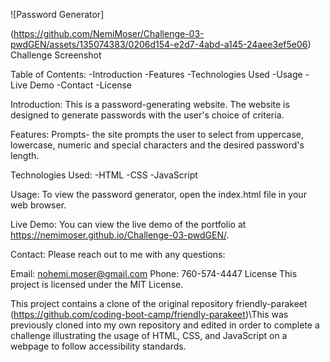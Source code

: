 ![Password Generator]

(https://github.com/NemiMoser/Challenge-03-pwdGEN/assets/135074383/0206d154-e2d7-4abd-a145-24aee3ef5e06)
Challenge Screenshot

Table of Contents:
-Introduction
-Features
-Technologies Used
-Usage
-Live Demo
-Contact
-License

Introduction:
This is a password-generating website. The website is designed to generate passwords with the user's choice of criteria.

Features:
Prompts- the site prompts the user to select from uppercase, lowercase, numeric and special characters and the desired password's length.

Technologies Used:
-HTML
-CSS
-JavaScript

Usage:
To view the password generator, open the index.html file in your web browser.

Live Demo:
You can view the live demo of the portfolio at https://nemimoser.github.io/Challenge-03-pwdGEN/.

Contact:
Please reach out to me with any questions:

Email: nohemi.moser@gmail.com
Phone: 760-574-4447
License
This project is licensed under the MIT License.

This project contains a clone of the original repository friendly-parakeet (https://github.com/coding-boot-camp/friendly-parakeet)\This was previously cloned into my own repository and edited in order to complete a challenge illustrating the usage of HTML, CSS, and JavaScript on a webpage to follow accessibility standards.
